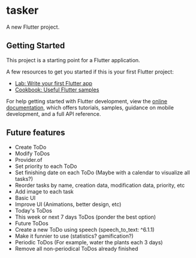 # tasker

A new Flutter project.

## Getting Started

This project is a starting point for a Flutter application.

A few resources to get you started if this is your first Flutter project:

- [Lab: Write your first Flutter app](https://docs.flutter.dev/get-started/codelab)
- [Cookbook: Useful Flutter samples](https://docs.flutter.dev/cookbook)

For help getting started with Flutter development, view the
[online documentation](https://docs.flutter.dev/), which offers tutorials,
samples, guidance on mobile development, and a full API reference.

## Future features

- Create ToDo
- Modify ToDos
- Provider.of<TodosProvider>
- Set priority to each ToDo
- Set finishing date on each ToDo (Maybe with a calendar to visualize all tasks?)
- Reorder tasks by name, creation data, modification data, priority, etc
- Add image to each task
- Basic UI
- Improve UI (Animations, better design, etc)
- Today's ToDos
- This week or next 7 days ToDos (ponder the best option)
- Future ToDos
- Create a new ToDo using speech (speech_to_text: ^6.1.1)
- Make it funnier to use (statistics? gamification?)
- Periodic ToDos (For example, water the plants each 3 days)
- Remove all non-periodical ToDos already finished
